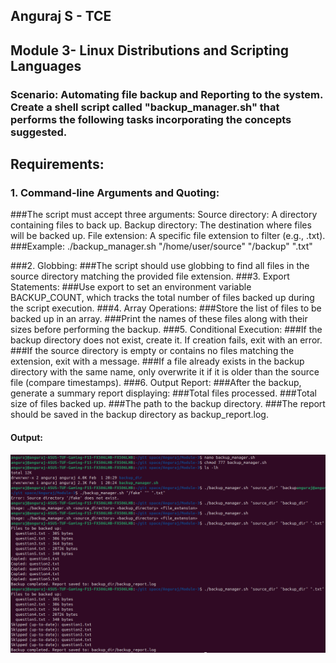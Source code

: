 ## Anguraj S - TCE 

## Module 3- Linux Distributions and Scripting Languages

### Scenario: Automating file backup and Reporting to the system. Create a shell script called "backup_manager.sh" that performs the following tasks incorporating the concepts suggested.

## Requirements:
### 1. Command-line Arguments and Quoting:
###The script must accept three arguments: Source directory: A directory containing files to back up. Backup directory: The destination where files will be backed up. File extension: A specific file extension to filter (e.g., .txt).
###Example:  ./backup_manager.sh "/home/user/source" "/backup" ".txt"

###2. Globbing:
###The script should use globbing to find all files in the source directory matching the provided file extension.
###3. Export Statements:
###Use export to set an environment variable BACKUP_COUNT, which tracks the total number of files backed up during the script execution.
###4. Array Operations:
###Store the list of files to be backed up in an array.
###Print the names of these files along with their sizes before performing the backup.
###5. Conditional Execution:
###If the backup directory does not exist, create it. If creation fails, exit with an error.
###If the source directory is empty or contains no files matching the extension, exit with a message.
###If a file already exists in the backup directory with the same name, only overwrite it if it is older than the source file (compare timestamps).
###6. Output Report:
###After the backup, generate a summary report displaying:
###Total files processed.
###Total size of files backed up.
###The path to the backup directory.
###The report should be saved in the backup directory as backup_report.log.

#### Output:
![Output Image](screenshots/terminal_log.png)
